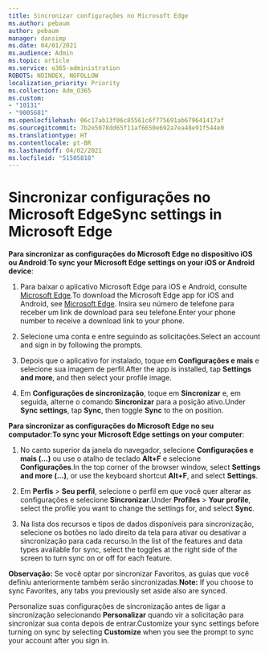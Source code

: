 ```yaml
---
title: Sincronizar configurações no Microsoft Edge
ms.author: pebaum
author: pebaum
manager: dansimp
ms.date: 04/01/2021
ms.audience: Admin
ms.topic: article
ms.service: o365-administration
ROBOTS: NOINDEX, NOFOLLOW
localization_priority: Priority
ms.collection: Adm_O365
ms.custom:
- "10131"
- "9005681"
ms.openlocfilehash: 06c17ab13f06c85561c6f775691ab679641417af
ms.sourcegitcommit: 7b2e5078dd65f11af6650e692a7ea48e91f544e0
ms.translationtype: HT
ms.contentlocale: pt-BR
ms.lasthandoff: 04/02/2021
ms.locfileid: "51505818"
---
```

# <a name="sync-settings-in-microsoft-edge"></a><span data-ttu-id="69841-102">Sincronizar configurações no Microsoft Edge</span><span class="sxs-lookup"><span data-stu-id="69841-102">Sync settings in Microsoft Edge</span></span>

<span data-ttu-id="69841-103">**Para sincronizar as configurações do Microsoft Edge no dispositivo iOS ou Android**:</span><span class="sxs-lookup"><span data-stu-id="69841-103">**To sync your Microsoft Edge settings on your iOS or Android device**:</span></span>

1. <span data-ttu-id="69841-104">Para baixar o aplicativo Microsoft Edge para iOS e Android, consulte [Microsoft Edge](https://www.microsoft.com/edge?ocid=SMC-IA-4534424).</span><span class="sxs-lookup"><span data-stu-id="69841-104">To download the Microsoft Edge app for iOS and Android, see [Microsoft Edge](https://www.microsoft.com/edge?ocid=SMC-IA-4534424).</span></span> <span data-ttu-id="69841-105">Insira seu número de telefone para receber um link de download para seu telefone.</span><span class="sxs-lookup"><span data-stu-id="69841-105">Enter your phone number to receive a download link to your phone.</span></span>

1. <span data-ttu-id="69841-106">Selecione uma conta e entre seguindo as solicitações.</span><span class="sxs-lookup"><span data-stu-id="69841-106">Select an account and sign in by following the prompts.</span></span>

1. <span data-ttu-id="69841-107">Depois que o aplicativo for instalado, toque em **Configurações e mais** e selecione sua imagem de perfil.</span><span class="sxs-lookup"><span data-stu-id="69841-107">After the app is installed, tap **Settings and more**, and then select your profile image.</span></span>

1. <span data-ttu-id="69841-108">Em **Configurações de sincronização**, toque em **Sincronizar** e, em seguida, alterne o comando **Sincronizar** para a posição ativo.</span><span class="sxs-lookup"><span data-stu-id="69841-108">Under **Sync settings**, tap **Sync**, then toggle **Sync** to the on position.</span></span> 

<span data-ttu-id="69841-109">**Para sincronizar as configurações do Microsoft Edge no seu computador**:</span><span class="sxs-lookup"><span data-stu-id="69841-109">**To sync your Microsoft Edge settings on your computer**:</span></span>

1. <span data-ttu-id="69841-110">No canto superior da janela do navegador, selecione **Configurações e mais (...)** ou use o atalho de teclado **Alt+F** e selecione **Configurações**.</span><span class="sxs-lookup"><span data-stu-id="69841-110">In the top corner of the browser window, select **Settings and more (...)**, or use the keyboard shortcut **Alt+F**, and select **Settings**.</span></span>

1. <span data-ttu-id="69841-111">Em **Perfis** > **Seu perfil**, selecione o perfil em que você quer alterar as configurações e selecione **Sincronizar**.</span><span class="sxs-lookup"><span data-stu-id="69841-111">Under **Profiles** > **Your profile**, select the profile you want to change the settings for, and select **Sync**.</span></span>

1. <span data-ttu-id="69841-112">Na lista dos recursos e tipos de dados disponíveis para sincronização, selecione os botões no lado direito da tela para ativar ou desativar a sincronização para cada recurso.</span><span class="sxs-lookup"><span data-stu-id="69841-112">In the list of the features and data types available for sync, select the toggles at the right side of the screen to turn sync on or off for each feature.</span></span>

<span data-ttu-id="69841-113">**Observação:** Se você optar por sincronizar Favoritos, as guias que você definiu anteriormente também serão sincronizadas.</span><span class="sxs-lookup"><span data-stu-id="69841-113">**Note:** If you choose to sync Favorites, any tabs you previously set aside also are synced.</span></span>

<span data-ttu-id="69841-114">Personalize suas configurações de sincronização antes de ligar a sincronização selecionando **Personalizar** quando vir a solicitação para sincronizar sua conta depois de entrar.</span><span class="sxs-lookup"><span data-stu-id="69841-114">Customize your sync settings before turning on sync by selecting **Customize** when you see the prompt to sync your account after you sign in.</span></span>